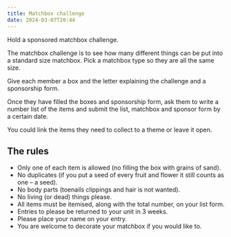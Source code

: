 ```yaml
---
title: Matchbox challenge
date: 2024-03-07T20:44
---
```

Hold a sponsored matchbox challenge.

The matchbox challenge is to see how many different things can be put into a standard size matchbox. Pick a matchbox type so they are all the same size.

Give each member a box and the letter explaining the challenge and a sponsorship form.

Once they have filled the boxes and sponsorship form, ask them to write a number list of the items and submit the list, matchbox and sponsor form by a certain date.

You could link the items they need to collect to a theme or leave it open.

## The rules

- Only one of each item is allowed (no filling the box with grains of sand).
- No duplicates (if you put a seed of every fruit and flower it still counts as one – a seed).
- No body parts (toenails clippings and hair is not wanted).
- No living (or dead) things please.
- All items must be itemised, along with the total number, on your list form.
- Entries to please be returned to your unit in 3 weeks.
- Please place your name on your entry.
- You are welcome to decorate your matchbox if you would like to.
